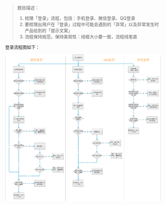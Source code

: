 > 题目描述：
>
> 1. 梳理「登录」流程，包括：手机登录、微信登录、QQ登录
> 2. 要梳理出用户在「登录」过程中可能会遇到的「异常」以及异常发生时产品给到的「提示文案」
> 3. 流程保持规范，保持美观性：线框大小要一致，流程线笔直

登录流程图如下：

![登录流程图](img/sheetmusicbar_login_flow.png)